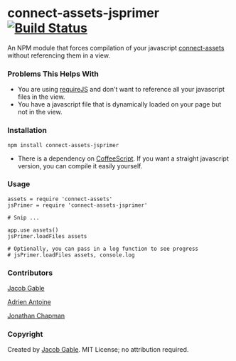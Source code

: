 connect-assets-jsprimer [![Build Status](https://secure.travis-ci.org/jgable/connect-assets-jsprimer.png)](http://travis-ci.org/jgable/connect-assets-jsprimer)
=======================

An NPM module that forces compilation of your javascript [connect-assets](https://github.com/TrevorBurnham/connect-assets) without referencing them in a view.

### Problems This Helps With

- You are using [requireJS](http://requirejs.org) and don't want to reference all your javascript files in the view.
- You have a javascript file that is dynamically loaded on your page but not in the view.

### Installation

`npm install connect-assets-jsprimer`

* There is a dependency on [CoffeeScript](http://coffeescript.org).  If you want a straight javascript version, you can compile it easily yourself.

### Usage

    assets = require 'connect-assets'
    jsPrimer = require 'connect-assets-jsprimer'
    
    # Snip ...
    
    app.use assets()
    jsPrimer.loadFiles assets

    # Optionally, you can pass in a log function to see progress
    # jsPrimer.loadFiles assets, console.log

### Contributors

[Jacob Gable](http://jacobgable.com)

[Adrien Antoine](http://adriantoine.com/)

[Jonathan Chapman](https://github.com/chafnan)
    
### Copyright

Created by [Jacob Gable](http://jacobgable.com).  MIT License; no attribution required.
